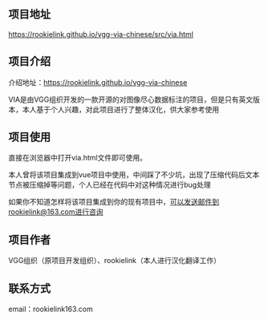 ## 项目地址

https://rookielink.github.io/vgg-via-chinese/src/via.html

## 项目介绍

介绍地址：https://rookielink.github.io/vgg-via-chinese

VIA是由VGG组织开发的一款开源的对图像尽心数据标注的项目，但是只有英文版本，本人基于个人兴趣，对此项目进行了整体汉化，供大家参考使用


## 项目使用

直接在浏览器中打开via.html文件即可使用。

本人曾将该项目集成到vue项目中使用，中间踩了不少坑，出现了压缩代码后文本节点被压缩掉等问题，个人已经在代码中对这种情况进行bug处理

如果你不知道怎样将该项目集成到你的现有项目中，可以发送邮件到rookielink@163.com进行咨询

## 项目作者

VGG组织（原项目开发组织）、rookielink（本人进行汉化翻译工作）

## 联系方式

email：rookielink163.com
